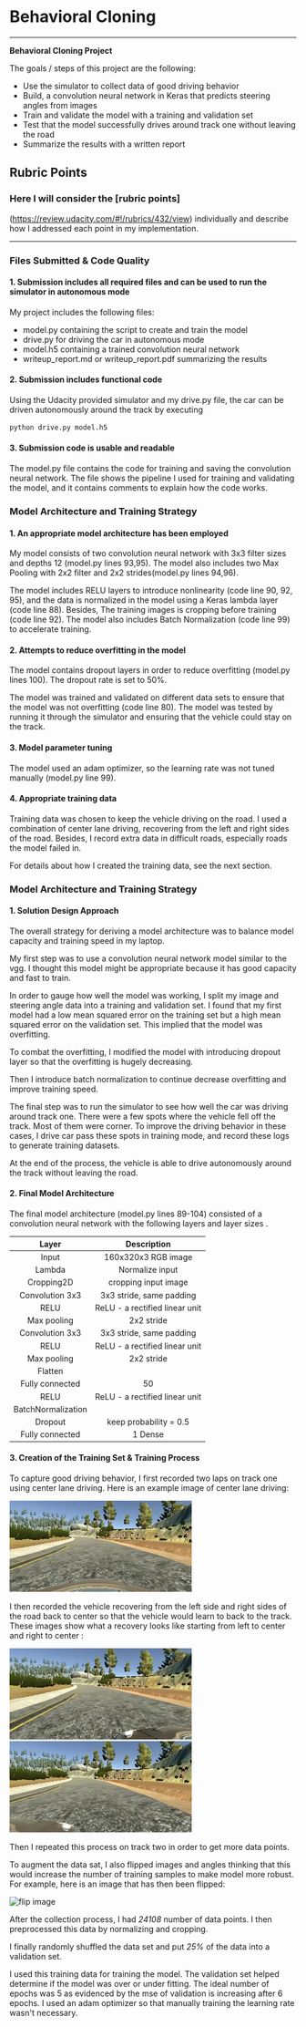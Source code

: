 # **Behavioral Cloning** 

---

**Behavioral Cloning Project**

The goals / steps of this project are the following:
* Use the simulator to collect data of good driving behavior
* Build, a convolution neural network in Keras that predicts steering angles from images
* Train and validate the model with a training and validation set
* Test that the model successfully drives around track one without leaving the road
* Summarize the results with a written report

## Rubric Points
### Here I will consider the [rubric points]

(https://review.udacity.com/#!/rubrics/432/view) individually and describe how I addressed each point in my implementation.  

---
### Files Submitted & Code Quality

#### 1. Submission includes all required files and can be used to run the simulator in autonomous mode

My project includes the following files:
* model.py containing the script to create and train the model
* drive.py for driving the car in autonomous mode
* model.h5 containing a trained convolution neural network 
* writeup_report.md or writeup_report.pdf summarizing the results

#### 2. Submission includes functional code

Using the Udacity provided simulator and my drive.py file, the car can be driven autonomously around the track by executing 
```sh
python drive.py model.h5
```

#### 3. Submission code is usable and readable

The model.py file contains the code for training and saving the convolution neural network. The file shows the pipeline I used for training and validating the model, and it contains comments to explain how the code works.

### Model Architecture and Training Strategy

#### 1. An appropriate model architecture has been employed

My model consists of two convolution neural network with 3x3 filter sizes and depths 12 (model.py lines 93,95). The model also includes two Max Pooling with 2x2 filter and 2x2 strides(model.py lines 94,96).

The model includes RELU layers to introduce nonlinearity (code line 90, 92, 95), and the data is normalized in the model using a Keras lambda layer (code line 88). Besides, The training images is cropping before training (code line 92). The model also includes Batch Normalization (code line 99) to accelerate training. 

#### 2. Attempts to reduce overfitting in the model
The model contains dropout layers in order to reduce overfitting (model.py lines 100). The dropout rate is set to 50%. 

The model was trained and validated on different data sets to ensure that the model was not overfitting (code line 80). The model was tested by running it through the simulator and ensuring that the vehicle could stay on the track.

#### 3. Model parameter tuning

The model used an adam optimizer, so the learning rate was not tuned manually (model.py line 99).

#### 4. Appropriate training data

Training data was chosen to keep the vehicle driving on the road. I used a combination of center lane driving, recovering from the left and right sides of the road. Besides, I record extra data in difficult roads, especially roads the model failed in. 

For details about how I created the training data, see the next section. 

### Model Architecture and Training Strategy

#### 1. Solution Design Approach

The overall strategy for deriving a model architecture was to balance model capacity and training speed in my laptop. 

My first step was to use a convolution neural network model similar to the vgg. I thought this model might be appropriate because it has good capacity and fast to train.

In order to gauge how well the model was working, I split my image and steering angle data into a training and validation set. I found that my first model had a low mean squared error on the training set but a high mean squared error on the validation set. This implied that the model was overfitting. 

To combat the overfitting, I modified the model with introducing dropout layer so that the overfitting is hugely decreasing.

Then I introduce batch normalization to continue decrease overfitting and improve training speed.

The final step was to run the simulator to see how well the car was driving around track one. There were a few spots where the vehicle fell off the track. Most of them were corner. To improve the driving behavior in these cases, I drive car pass these spots in training mode, and record these logs to generate training datasets.

At the end of the process, the vehicle is able to drive autonomously around the track without leaving the road.

#### 2. Final Model Architecture

The final model architecture (model.py lines 89-104) consisted of a convolution neural network with the following layers and layer sizes .

| Layer                 |     Description                               |
|:---------------------:|:---------------------------------------------:| 
| Input                 | 160x320x3 RGB image                           |
| Lambda                | Normalize input                               |
| Cropping2D            | cropping input image                          |
| Convolution 3x3       | 3x3 stride, same padding                      |   
| RELU                  | ReLU - a rectified linear unit                |
| Max pooling           | 2x2 stride                                    |
| Convolution 3x3       | 3x3 stride, same padding                      |
| RELU                  | ReLU - a rectified linear unit                |
| Max pooling           | 2x2 stride                                    |
| Flatten               |                                               |
| Fully connected       | 50                                            |
| RELU                  | ReLU - a rectified linear unit                |
| BatchNormalization    |                                               |
| Dropout               | keep probability = 0.5                        |
| Fully connected       | 1 Dense                                       |

#### 3. Creation of the Training Set & Training Process

To capture good driving behavior, I first recorded two laps on track one using center lane driving. Here is an example image of center lane driving:

[center_image]: ./examples/center_2017_10_17_18_40_24_650.jpg "center image"
![center imgage][center_image]

I then recorded the vehicle recovering from the left side and right sides of the road back to center so that the vehicle would learn to back to the track. These images show what a recovery looks like starting from left to center and right to center :

[left_to_center_image]: ./examples/left_2017_10_17_18_40_24_650.jpg "left to center image"
[right_to_center_image]: ./examples/right_2017_10_17_18_40_24_650.jpg "right to center image"

![left to center image][left_to_center_image]
![right to center image][right_to_center_image]

Then I repeated this process on track two in order to get more data points.

To augment the data sat, I also flipped images and angles thinking that this would increase the number of training samples to make model more robust. For example, here is an image that has then been flipped:

[flip_image]: center_2017_10_17_18_40_24_650_flip.jpg "flip image"

![flip image][flip_image]

After the collection process, I had *24108* number of data points. I then preprocessed this data by normalizing and cropping.

I finally randomly shuffled the data set and put *25%* of the data into a validation set. 

I used this training data for training the model. The validation set helped determine if the model was over or under fitting. The ideal number of epochs was 5 as evidenced by the mse of validation is increasing after 6 epochs. I used an adam optimizer so that manually training the learning rate wasn't necessary.
